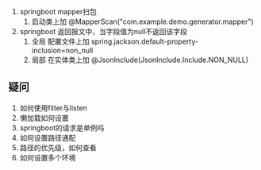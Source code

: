 1. springboot mapper扫包
   1. 启动类上加 @MapperScan("com.example.demo.generator.mapper")
2. springboot 返回报文中，当字段值为null不返回该字段
   1. 全局 配置文件上加 spring.jackson.default-property-inclusion=non_null
   2. 局部 在实体类上加 @JsonInclude(JsonInclude.Include.NON_NULL)

## 疑问
1. 如何使用filter与listen
2. 懒加载如何设置
3. springboot的请求是单例吗
4. 如何设置路径通配
5. 路径的优先级，如何查看
6. 如何设置多个环境